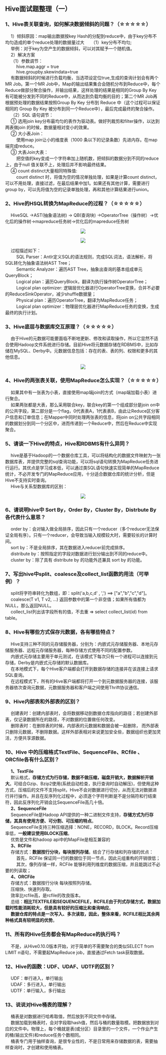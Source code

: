 ## Hive面试题整理（一）

### 1、Hive表关联查询，如何解决数据倾斜的问题？（☆☆☆☆☆）
&emsp; 1）倾斜原因：map输出数据按key Hash的分配到reduce中，由于key分布不均匀造成的单个reduce处理的数据量过大
&emsp; （1）key分布不均匀;    
&emsp; 举例：对于key为空产生的数据倾斜，可以对其赋予一个随机值。  
&emsp; 2）解决方案  
&emsp; （1）参数调节：  
&emsp; &emsp; hive.map.aggr = true  
&emsp; &emsp; hive.groupby.skewindata=true  
&emsp; 有数据倾斜的时候进行负载均衡，当选项设定位true,生成的查询计划会有两个MR Job。第一个MR Job中，Map的输出结果集合会随机分布到Reduce中，每个Reduce做部分聚合操作，并输出结果，这样处理的结果是相同的Group By Key有可能被分发到不同的Reduce中，从而达到负载均衡的目的；第二个MR Job再根据预处理的数据结果按照Group By Key 分布到 Reduce 中（这个过程可以保证相同的 Group By Key 被分布到同一个Reduce中），最后完成最终的聚合操作。  
&emsp; （2）SQL 语句调节：  
&emsp; ① 选用join key分布最均匀的表作为驱动表。做好列裁剪和filter操作，以达到两表做join 的时候，数据量相对变小的效果。  
&emsp; ② 大小表Join：  
&emsp; &emsp; 使用map join让小的维度表（1000 条以下的记录条数）先进内存。在map端完成reduce。  
&emsp; ③ 大表Join大表：  
&emsp; &emsp; 把空值的key变成一个字符串加上随机数，把倾斜的数据分到不同的reduce上，由于null 值关联不上，处理后并不影响最终结果。  
&emsp; ④ count distinct大量相同特殊值:  
&emsp; &emsp; count distinct 时，将值为空的情况单独处理，如果是计算count distinct，可以不用处理，直接过滤，在最后结果中加1。如果还有其他计算，需要进行group by，可以先将值为空的记录单独处理，再和其他计算结果进行union。  

### 2、Hive的HSQL转换为MapReduce的过程？（☆☆☆☆☆）
&emsp; HiveSQL ->AST(抽象语法树) -> QB(查询块) ->OperatorTree（操作树）->优化后的操作树->mapreduce任务树->优化后的mapreduce任务树  
<p align="center">
<img src="https://github.com/Dr11ft/BigDataGuide/blob/master/Pics/Hive%E9%9D%A2%E8%AF%95%E9%A2%98Pics/HSQL%E8%BD%ACMR%EF%BC%881%EF%BC%89.png"/>  
<p align="center">
</p>
</p>  

<p align="center">
<img src="https://github.com/Dr11ft/BigDataGuide/blob/master/Pics/Hive%E9%9D%A2%E8%AF%95%E9%A2%98Pics/HSQL%E8%BD%ACMR%EF%BC%882%EF%BC%89.png"/>  
<p align="center">
</p>
</p>  

&emsp; 过程描述如下：  
&emsp; &emsp; SQL Parser：Antlr定义SQL的语法规则，完成SQL词法，语法解析，将SQL转化为抽象语法树AST Tree；  
&emsp; &emsp; Semantic Analyzer：遍历AST Tree，抽象出查询的基本组成单元QueryBlock；  
&emsp; &emsp; Logical plan：遍历QueryBlock，翻译为执行操作树OperatorTree；  
&emsp; &emsp; Logical plan optimizer: 逻辑层优化器进行OperatorTree变换，合并不必要的ReduceSinkOperator，减少shuffle数据量；  
&emsp; &emsp; Physical plan：遍历OperatorTree，翻译为MapReduce任务；  
&emsp; &emsp; Logical plan optimizer：物理层优化器进行MapReduce任务的变换，生成最终的执行计划。  

### 3、Hive底层与数据库交互原理？（☆☆☆☆☆）
&emsp; 由于Hive的元数据可能要面临不断地更新、修改和读取操作，所以它显然不适合使用Hadoop文件系统进行存储。目前Hive将元数据存储在RDBMS中，比如存储在MySQL、Derby中。元数据信息包括：存在的表、表的列、权限和更多的其他信息。  
<p align="center">
<img src="https://github.com/Dr11ft/BigDataGuide/blob/master/Pics/Hive%E9%9D%A2%E8%AF%95%E9%A2%98Pics/Hive%E5%BA%95%E5%B1%82%E4%B8%8E%E6%95%B0%E6%8D%AE%E5%BA%93%E4%BA%A4%E4%BA%92%E5%8E%9F%E7%90%86.png"/>  
<p align="center">
</p>
</p>  

### 4、Hive的两张表关联，使用MapReduce怎么实现？（☆☆☆☆☆）
&emsp; 如果其中有一张表为小表，直接使用map端join的方式（map端加载小表）进行聚合。  
&emsp; 如果两张都是大表，那么采用联合key，联合key的第一个组成部分是join on中的公共字段，第二部分是一个flag，0代表表A，1代表表B，由此让Reduce区分客户信息和订单信息；在Mapper中同时处理两张表的信息，将join on公共字段相同的数据划分到同一个分区中，进而传递到一个Reduce中，然后在Reduce中实现聚合。  

### 5、请谈一下Hive的特点，Hive和RDBMS有什么异同？
&emsp; hive是基于Hadoop的一个数据仓库工具，可以将结构化的数据文件映射为一张数据库表，并提供完整的sql查询功能，可以将sql语句转换为MapReduce任务进行运行。其优点是学习成本低，可以通过类SQL语句快速实现简单的MapReduce统计，不必开发专门的MapReduce应用，十分适合数据仓库的统计分析，但是Hive不支持实时查询。  
&emsp; Hive与关系型数据库的区别：  
<p align="center">
<img src="https://github.com/Dr11ft/BigDataGuide/blob/master/Pics/Hive%E9%9D%A2%E8%AF%95%E9%A2%98Pics/Hive%E5%92%8CRDBMS%E5%BC%82%E5%90%8C.png"/>  
<p align="center">
</p>
</p>  

### 6、请说明hive中 Sort By，Order By，Cluster By，Distrbute By各代表什么意思？
&emsp; order by：会对输入做全局排序，因此只有一个reducer（多个reducer无法保证全局有序）。只有一个reducer，会导致当输入规模较大时，需要较长的计算时间。  
&emsp; sort by：不是全局排序，其在数据进入reducer前完成排序。  
&emsp; distribute by：按照指定的字段对数据进行划分输出到不同的reduce中。  
&emsp; cluster by：除了具有 distribute by 的功能外还兼具 sort by 的功能。  

### 7、写出hive中split、coalesce及collect_list函数的用法（可举例）？
&emsp; split将字符串转化为数组，即：split('a,b,c,d' , ',') ==> ["a","b","c","d"]。  
&emsp; coalesce(T v1, T v2, …) 返回参数中的第一个非空值；如果所有值都为 NULL，那么返回NULL。  
&emsp; collect_list列出该字段所有的值，不去重 => select collect_list(id) from table。  

### 8、Hive有哪些方式保存元数据，各有哪些特点？
&emsp; Hive支持三种不同的元存储服务器，分别为：内嵌式元存储服务器、本地元存储服务器、远程元存储服务器，每种存储方式使用不同的配置参数。   
&emsp; 内嵌式元存储主要用于单元测试，在该模式下每次只有一个进程可以连接到元存储，Derby是内嵌式元存储的默认数据库。  
&emsp; 在本地模式下，每个Hive客户端都会打开到数据存储的连接并在该连接上请求SQL查询。  
&emsp; 在远程模式下，所有的Hive客户端都将打开一个到元数据服务器的连接，该服务器依次查询元数据，元数据服务器和客户端之间使用Thrift协议通信。  

### 9、Hive内部表和外部表的区别？
&emsp; 创建表时：创建内部表时，会将数据移动到数据仓库指向的路径；若创建外部表，仅记录数据所在的路径，不对数据的位置做任何改变。  
&emsp; 删除表时：在删除表的时候，内部表的元数据和数据会被一起删除， 而外部表只删除元数据，不删除数据。这样外部表相对来说更加安全些，数据组织也更加灵活，方便共享源数据。  

### 10、Hive 中的压缩格式TextFile、SequenceFile、RCfile 、ORCfile各有什么区别？
&emsp; **1、TextFile**  
&emsp; 默认格式，**存储方式为行存储，数据不做压缩，磁盘开销大，数据解析开销大**。可结合Gzip、Bzip2使用(系统自动检查，执行查询时自动解压)，但使用这种方式，压缩后的文件不支持split，Hive不会对数据进行切分，从而无法对数据进行并行操作。并且在反序列化过程中，必须逐个字符判断是不是分隔符和行结束符，因此反序列化开销会比SequenceFile高几十倍。  
&emsp; **2、SequenceFile**  
&emsp; SequenceFile是Hadoop API提供的一种二进制文件支持，**存储方式为行存储，其具有使用方便、可分割、可压缩的特点**。  
&emsp; SequenceFile支持三种压缩选择：NONE，RECORD，BLOCK。Record压缩率低，**一般建议使用BLOCK压缩**。  
&emsp; 优势是文件和hadoop api中的MapFile是相互兼容的  
&emsp; **3、RCFile**  
&emsp; 存储方式：**数据按行分块，每块按列存储**。结合了行存储和列存储的优点：  
&emsp; &emsp; 首先，RCFile 保证同一行的数据位于同一节点，因此元组重构的开销很低；  
&emsp; &emsp; 其次，像列存储一样，RCFile 能够利用列维度的数据压缩，并且能跳过不必要的列读取；  
&emsp; **4、ORCFile**  
&emsp; 存储方式：数据按行分块 每块按照列存储。  
&emsp; 压缩快、快速列存取。  
&emsp; 效率比rcfile高，是rcfile的改良版本。  
&emsp; 总结：**相比TEXTFILE和SEQUENCEFILE，RCFILE由于列式存储方式，数据加载时性能消耗较大，但是具有较好的压缩比和查询响应**。  
&emsp; **数据仓库的特点是一次写入、多次读取，因此，整体来看，RCFILE相比其余两种格式具有较明显的优势**。  

### 11、所有的Hive任务都会有MapReduce的执行吗？
&emsp; 不是，从Hive0.10.0版本开始，对于简单的不需要聚合的类似SELECT <col> from <table> LIMIT n语句，不需要起MapReduce job，直接通过Fetch task获取数据。  

### 12、Hive的函数：UDF、UDAF、UDTF的区别？
&emsp; UDF：单行进入，单行输出  
&emsp; UDAF：多行进入，单行输出  
&emsp; UDTF：单行输入，多行输出  

### 13、说说对Hive桶表的理解？
&emsp; 桶表是对数据进行哈希取值，然后放到不同文件中存储。  
&emsp; 数据加载到桶表时，会对字段取hash值，然后与桶的数量取模。把数据放到对应的文件中。物理上，每个桶就是表(或分区）目录里的一个文件，一个作业产生的桶(输出文件)和reduce任务个数相同。  
&emsp; 桶表专门用于抽样查询，是很专业性的，不是日常用来存储数据的表，需要抽样查询时，才创建和使用桶表。  












